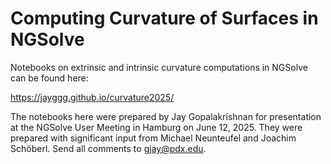 # Computing Curvature of Surfaces in NGSolve


Notebooks on extrinsic and intrinsic curvature computations in NGSolve
can be found here:


https://jayggg.github.io/curvature2025/


The notebooks here were prepared by Jay Gopalakrishnan for
presentation at the NGSolve User Meeting in Hamburg on June
12, 2025. They were prepared with significant input from Michael
Neunteufel and Joachim Schöberl. Send all comments to gjay@pdx.edu.


